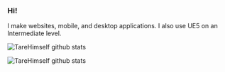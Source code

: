 ### Hi!
I make websites, mobile, and desktop applications. I also use UE5 on an Intermediate level.  

![TareHimself github stats](https://github-readme-stats.vercel.app/api/top-langs/?username=TareHimself&theme=tokyonight&show_icons=true&hide_border=true&layout=compact)

![TareHimself github stats](https://github-readme-stats.vercel.app/api?username=TareHimself&theme=tokyonight&show_icons=true&hide_border=true&count_private=true)


